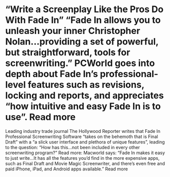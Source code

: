 # “Write a Screenplay Like the Pros Do With Fade In” “Fade In allows you to unleash your inner Christopher Nolan...providing a set of powerful, but straightforward, tools for screenwriting.” PCWorld goes into depth about Fade In’s professional-level features such as revisions, locking and reports, and appreciates “how intuitive and easy Fade In is to use”. Read more

Leading industry trade journal The Hollywood Reporter writes that Fade In Professional Screenwriting Software “takes on the behemoth that is Final Draft” with a “a slick user interface and plethora of unique features”, leading to the question: “How has this...not been included in every other screenwriting program?” Read more: Macworld says: “Fade In makes it easy to just write...It has all the features you’d find in the more expensive apps, such as Final Draft and Movie Magic Screenwriter, and there’s even free and paid iPhone, iPad, and Android apps available.” Read more